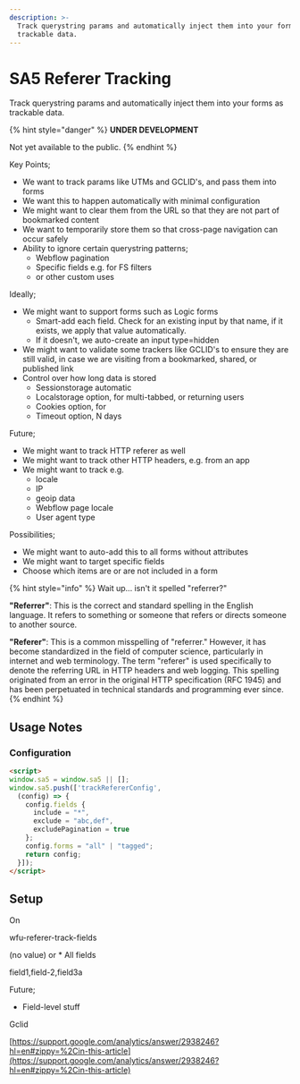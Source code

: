 ```yaml
---
description: >-
  Track querystring params and automatically inject them into your forms as
  trackable data.
---
```


# SA5 Referer Tracking

Track querystring params and automatically inject them into your forms as trackable data.

{% hint style="danger" %}
**UNDER DEVELOPMENT**

Not yet available to the public.&#x20;
{% endhint %}

Key Points;

* We want to track params like UTMs and GCLID's, and pass them into forms&#x20;
* We want this to happen automatically with minimal configuration
* We might want to clear them from the URL so that they are not part of bookmarked content
* We want to temporarily store them so that cross-page navigation can occur safely&#x20;
* Ability to ignore certain querystring patterns;
  * Webflow pagination
  * Specific fields e.g. for FS filters&#x20;
  * or other custom uses&#x20;

Ideally;

* We might want to support forms such as Logic forms&#x20;
  * Smart-add each field. Check for an existing input by that name, if it exists, we apply that value automatically.&#x20;
  * If it doesn't, we auto-create an input type=hidden&#x20;
* We might want to validate some trackers like GCLID's to ensure they are still valid, in case we are visiting from a bookmarked, shared, or published link
* Control over how long data is stored
  * Sessionstorage automatic
  * Localstorage option, for multi-tabbed, or returning users
  * Cookies option, for&#x20;
  * Timeout option, N days&#x20;

Future;

* We might want to track HTTP referer as well
* We might want to track other HTTP headers, e.g. from an app&#x20;
* We might want to track e.g.&#x20;
  * locale&#x20;
  * IP
  * geoip data
  * Webflow page locale
  * User agent type

Possibilities;&#x20;

* We might want to auto-add this to all forms without attributes&#x20;
* We might want to target specific fields&#x20;
* Choose which items are or are not included in a form&#x20;

{% hint style="info" %}
Wait up... isn't it spelled "referrer?"

**"Referrer"**: This is the correct and standard spelling in the English language. It refers to something or someone that refers or directs someone to another source.

**"Referer"**: This is a common misspelling of "referrer." However, it has become standardized in the field of computer science, particularly in internet and web terminology. The term "referer" is used specifically to denote the referring URL in HTTP headers and web logging. This spelling originated from an error in the original HTTP specification (RFC 1945) and has been perpetuated in technical standards and programming ever since.
{% endhint %}

## Usage Notes

### Configuration



```html
<script>
window.sa5 = window.sa5 || [];
window.sa5.push(['trackRefererConfig', 
  (config) => {
    config.fields {
      include = "*",
      exclude = "abc,def",
      excludePagination = true
    };     
    config.forms = "all" | "tagged"; 
    return config;
  }]); 
</script> 
```

## Setup

On&#x20;

wfu-referer-track-fields

(no value) or \* All fields

field1,field-2,field3a

Future;

* Field-level stuff&#x20;

Gclid

[https://support.google.com/analytics/answer/2938246?hl=en#zippy=%2Cin-this-article](https://support.google.com/analytics/answer/2938246?hl=en#zippy=%2Cin-this-article)

